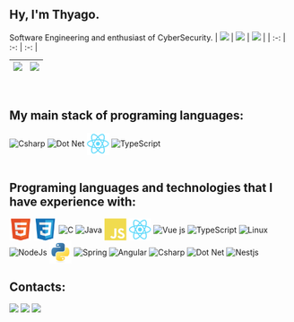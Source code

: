 ## Hy, I'm Thyago.

Software Engineering and enthusiast of CyberSecurity.
| ![](http://github-profile-summary-cards.vercel.app/api/cards/stats?username=Thyago-Oliveira-Perez&theme=nord_dark) | ![](http://github-profile-summary-cards.vercel.app/api/cards/repos-per-language?username=Thyago-Oliveira-Perez&hide=Html&theme=nord_dark) | ![](http://github-profile-summary-cards.vercel.app/api/cards/most-commit-language?username=Thyago-Oliveira-Perez&theme=nord_dark) |
| :-: | :-: | :-: |

| ![](http://github-profile-summary-cards.vercel.app/api/cards/profile-details?username=Thyago-Oliveira-Perez&theme=nord_dark) | ![](https://github-readme-streak-stats.herokuapp.com/?user=Thyago-Oliveira-Perez&hide_border=true&date_format=M%20j%5B%2C%20Y%5D&background=2D3742&stroke=2D3742&ring=6bbbca&fire=6bbbca&currStreakNum=fff&sideNums=6bbbca&currStreakLabel=6bbbca&sideLabels=fff&dates=fff) |
| :--------------------------------------------------------------------------------------------------------------------------: | :-------------------------------------------------------------------------------------------------------------------------------------------------------------------------------------------------------------------------------------------------------------------------: |

<div style="display: inline_block"><br>
  <h2>My main stack of programing languages:</h2>
  <img align="center" alt="Csharp" height="40" width="40" src="https://cdn.jsdelivr.net/gh/devicons/devicon/icons/csharp/csharp-original.svg" />
  <img align="center" alt="Dot Net" height="40" width="40" src="https://cdn.jsdelivr.net/gh/devicons/devicon/icons/dotnetcore/dotnetcore-original.svg" />
  <img align="center" alt="React" height="40" width="40" src="https://raw.githubusercontent.com/devicons/devicon/master/icons/react/react-original.svg">
  <img align="center" alt="TypeScript" height="40" width="40" src="https://cdn.jsdelivr.net/gh/devicons/devicon/icons/typescript/typescript-original.svg">
</div>

<div style="display: inline_block"><br>
  <h2>Programing languages and technologies that I have experience with:</h2>
  
  <img align="center" alt="HTML" height="40" width="40" src="https://raw.githubusercontent.com/devicons/devicon/master/icons/html5/html5-original.svg">
  <img align="center" alt="CSS" height="40" width="40" src="https://raw.githubusercontent.com/devicons/devicon/master/icons/css3/css3-original.svg">
  <img align="center" alt="C" height="40" width="40"src="https://cdn.jsdelivr.net/gh/devicons/devicon/icons/c/c-original.svg" />
  <img align="center" alt="Java" height="40" width="40" src="https://cdn.jsdelivr.net/gh/devicons/devicon/icons/java/java-original.svg"/>
  <img align="center" alt="JavaScript" height="40" width="40" src="https://raw.githubusercontent.com/devicons/devicon/master/icons/javascript/javascript-plain.svg">
  <img align="center" alt="React" height="40" width="40" src="https://raw.githubusercontent.com/devicons/devicon/master/icons/react/react-original.svg">
  <img align="center" alt="Vue js" height="40" width="40" src="https://cdn.jsdelivr.net/gh/devicons/devicon/icons/vuejs/vuejs-original.svg" />
  <img align="center" alt="TypeScript" height="40" width="40" src="https://cdn.jsdelivr.net/gh/devicons/devicon/icons/typescript/typescript-original.svg">
  <img align="center" alt="Linux" height="40" width="40" src="https://cdn.jsdelivr.net/gh/devicons/devicon/icons/linux/linux-original.svg" />
  <img align="center" alt="NodeJs" height="40" width="40" src="https://cdn.jsdelivr.net/gh/devicons/devicon/icons/nodejs/nodejs-original.svg" />
  <img align="center" alt="Python" height="40" width="40" src="https://raw.githubusercontent.com/devicons/devicon/master/icons/python/python-original.svg">
  <img align="center" alt="Spring" height="40" width="40" src="https://cdn.jsdelivr.net/gh/devicons/devicon/icons/spring/spring-original.svg" />
  <img align="center" alt="Angular" height="40" width="40" src="https://cdn.jsdelivr.net/gh/devicons/devicon/icons/angularjs/angularjs-original.svg" />
  <img align="center" alt="Csharp" height="40" width="40" src="https://cdn.jsdelivr.net/gh/devicons/devicon/icons/csharp/csharp-original.svg" />
  <img align="center" alt="Dot Net" height="40" width="40" src="https://cdn.jsdelivr.net/gh/devicons/devicon/icons/dotnetcore/dotnetcore-original.svg" />   
  <img align="center" alt="Nestjs" height="40" width="40" src="https://cdn.jsdelivr.net/gh/devicons/devicon/icons/nestjs/nestjs-plain.svg" />
</div>
  
<div>
  <h2>Contacts:</h2>
  
  <a href = "mailto:thyagodoliveiraperez@gmail.com"><img src="https://img.shields.io/badge/-Gmail-%23333?style=for-the-badge&logo=gmail&logoColor=white" target="_blank"></a>
  <a href="https://www.linkedin.com/in/thyago-de-oliveira-perez-0ab20720b/" target="_blank"><img src="https://img.shields.io/badge/-LinkedIn-%230077B5?style=for-the-badge&logo=linkedin&logoColor=white" target="_blank"></a> 
  <a href="https://developers.google.com/profile/u/thyago-oliveira" target="_blank"><img src="https://img.shields.io/badge/Google-Developer-red?style=for-the-badge&logo=appveyor" target="_blank"></a>
</div>
  
<!-- ![Snake animation](https://github.com/Thyago-Oliveira-Perez/Thyago-Oliveira-Perez/blob/output/github-contribution-grid-snake.svg) -->
